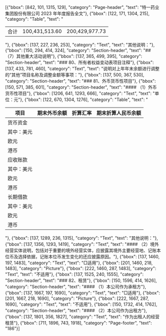 [{"bbox": [842, 101, 1315, 129], "category": "Page-header", "text": "特一药业集团股份有限公司 2023 年年度报告全文"}, {"bbox": [122, 171, 1304, 215], "category": "Table", "text": "<table><tr><td>合计</td><td>100,431,513.60</td><td>200,429,977.73</td></tr></table>"}, {"bbox": [137, 227, 236, 253], "category": "Text", "text": "其他说明："}, {"bbox": [150, 294, 414, 324], "category": "Section-header", "text": "## （7）其他重大活动说明"}, {"bbox": [137, 365, 499, 395], "category": "Section-header", "text": "### 80、所有者权益变动表项目注释"}, {"bbox": [137, 433, 781, 460], "category": "Text", "text": "说明对上年年末余额进行调整的“其他”项目名称及调整金额等事项："}, {"bbox": [137, 500, 367, 530], "category": "Section-header", "text": "### 81、外币货币性项目"}, {"bbox": [150, 571, 385, 601], "category": "Section-header", "text": "#### （1）外币货币性项目"}, {"bbox": [1206, 641, 1293, 666], "category": "Text", "text": "单位：元"}, {"bbox": [122, 670, 1304, 1276], "category": "Table", "text": "<table><thead><tr><th>项目</th><th>期末外币余额</th><th>折算汇率</th><th>期末折算人民币余额</th></tr></thead><tbody><tr><td>货币资金</td><td></td><td></td><td></td></tr><tr><td>其中：美元</td><td></td><td></td><td></td></tr><tr><td>欧元</td><td></td><td></td><td></td></tr><tr><td>港币</td><td></td><td></td><td></td></tr><tr><td>应收账款</td><td></td><td></td><td></td></tr><tr><td>其中：美元</td><td></td><td></td><td></td></tr><tr><td>欧元</td><td></td><td></td><td></td></tr><tr><td>港币</td><td></td><td></td><td></td></tr><tr><td>长期借款</td><td></td><td></td><td></td></tr><tr><td>其中：美元</td><td></td><td></td><td></td></tr><tr><td>欧元</td><td></td><td></td><td></td></tr><tr><td>港币</td><td></td><td></td><td></td></tr></tbody></table>"}, {"bbox": [137, 1289, 236, 1315], "category": "Text", "text": "其他说明："}, {"bbox": [137, 1356, 1293, 1419], "category": "Text", "text": "#### （2）境外经营实体说明，包括对于重要的境外经营实体，应披露其境外主要经营地、记账本位币及选择依据，记账本位币发生变化的还应披露原因。"}, {"bbox": [137, 1460, 197, 1483], "category": "Text", "text": "□适用"}, {"bbox": [201, 1460, 218, 1483], "category": "Picture"}, {"bbox": [222, 1460, 287, 1483], "category": "Text", "text": "不适用"}, {"bbox": [137, 1525, 240, 1555], "category": "Section-header", "text": "### 82、租赁"}, {"bbox": [150, 1596, 414, 1626], "category": "Section-header", "text": "#### （1）本公司作为承租方"}, {"bbox": [137, 1667, 197, 1690], "category": "Text", "text": "□适用"}, {"bbox": [201, 1667, 218, 1690], "category": "Picture"}, {"bbox": [222, 1667, 287, 1690], "category": "Text", "text": "不适用"}, {"bbox": [150, 1732, 414, 1762], "category": "Section-header", "text": "#### （2）本公司作为出租方"}, {"bbox": [137, 1801, 356, 1827], "category": "Text", "text": "作为出租人的经营租赁"}, {"bbox": [711, 1896, 743, 1918], "category": "Page-footer", "text": "186"}]